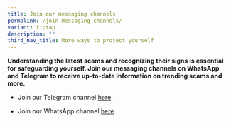 ```yaml
---
title: Join our messaging channels
permalink: /join-messaging-channels/
variant: tiptap
description: ""
third_nav_title: More ways to protect yourself
---
```

<p><strong>Understanding the latest scams and recognizing their signs is essential for safeguarding yourself. Join our messaging channels on WhatsApp and Telegram to receive up-to-date information on trending scams and more.</strong>
</p>
<p></p>
<ul data-tight="true" class="tight">
<li>
<p>Join our Telegram channel <a href="https://t.me/ncpcscamalert" rel="noopener noreferrer nofollow" target="_blank">here</a>
</p>
</li>
<li>
<p>Join our WhatsApp channel <a href="https://whatsapp.com/channel/0029Va4imcoCRs1thRkcGg1b" rel="noopener noreferrer nofollow" target="_blank">here</a>
</p>
</li>
</ul>
<p></p>